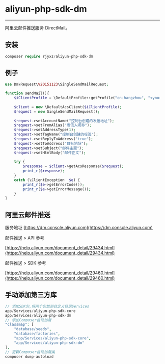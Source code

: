 # aliyun-php-sdk-dm

---

阿里云邮件推送服务 DirectMail。

## 安装

```php
composer require rjyxz/aliyun-php-sdk-dm
```

## 例子

```php
use Dm\Request\V20151123\SingleSendMailRequest;

function sendMail(){
    $iClientProfile = \DefaultProfile::getProfile("cn-hangzhou", "<your accessKey>", "<your accessSecret>");
    
    $client = new \DefaultAcsClient($iClientProfile);
    $request = new SingleSendMailRequest();
    
    $request->setAccountName("控制台创建的发信地址");
    $request->setFromAlias("发信人昵称");
    $request->setAddressType(1);
    $request->setTagName("控制台创建的标签");
    $request->setReplyToAddress("true");
    $request->setToAddress("目标地址");        
    $request->setSubject("邮件主题");
    $request->setHtmlBody("邮件正文");        
    
    try {
        $response = $client->getAcsResponse($request);
        print_r($response);
    }
    catch (\ClientException  $e) {
        print_r($e->getErrorCode());   
        print_r($e->getErrorMessage());   
    }
}
```

## 阿里云邮件推送

服务地址 [https://dm.console.aliyun.com](https://dm.console.aliyun.com)

邮件推送 > API 参考 

[https://help.aliyun.com/document_detail/29434.html](https://help.aliyun.com/document_detail/29434.html)

邮件推送 > SDK 参考

[https://help.aliyun.com/document_detail/29460.html](https://help.aliyun.com/document_detail/29460.html)

## 手动添加第三方库

```php
// 添加SDK包,将两个包放到自定义目录Services
app/Services/aliyun-php-sdk-core
app/Services/aliyun-php-sdk-dm
// 添加Composer自动加载
"classmap": [
    "database/seeds",
    "database/factories",
    "app/Services/aliyun-php-sdk-core",
    "app/Services/aliyun-php-sdk-dm"
],
// 更新Composer自动加载类
composer dump-autoload
```